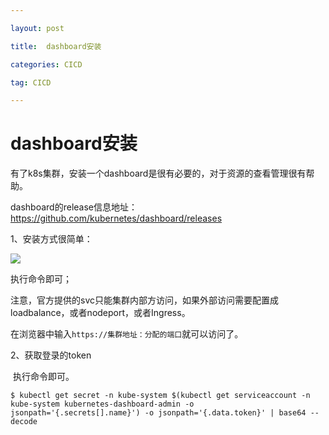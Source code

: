 ```yaml
---

layout: post

title:  dashboard安装

categories: CICD

tag: CICD

---
```

# dashboard安装

有了k8s集群，安装一个dashboard是很有必要的，对于资源的查看管理很有帮助。

dashboard的release信息地址：<https://github.com/kubernetes/dashboard/releases>

1、安装方式很简单：

![](images/https://github.com/superhxf/superhxf.github.io/blob/master/_posts/images/20190807164409.png)

执行命令即可；

注意，官方提供的svc只能集群内部方访问，如果外部访问需要配置成loadbalance，或者nodeport，或者Ingress。

在浏览器中输入`https://集群地址：分配的端口`就可以访问了。

2、获取登录的token

​	执行命令即可。

```
$ kubectl get secret -n kube-system $(kubectl get serviceaccount -n kube-system kubernetes-dashboard-admin -o jsonpath='{.secrets[].name}') -o jsonpath='{.data.token}' | base64 --decode
```



